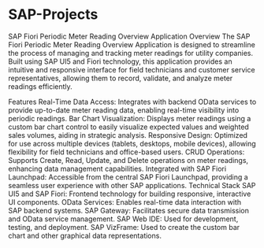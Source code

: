 # SAP-Projects

SAP Fiori Periodic Meter Reading Overview Application
Overview
The SAP Fiori Periodic Meter Reading Overview Application is designed to streamline the process of managing and tracking meter readings for utility companies. Built using SAP UI5 and Fiori technology, this application provides an intuitive and responsive interface for field technicians and customer service representatives, allowing them to record, validate, and analyze meter readings efficiently.

Features
Real-Time Data Access: Integrates with backend OData services to provide up-to-date meter reading data, enabling real-time visibility into periodic readings.
Bar Chart Visualization: Displays meter readings using a custom bar chart control to easily visualize expected values and weighted sales volumes, aiding in strategic analysis.
Responsive Design: Optimized for use across multiple devices (tablets, desktops, mobile devices), allowing flexibility for field technicians and office-based users.
CRUD Operations: Supports Create, Read, Update, and Delete operations on meter readings, enhancing data management capabilities.
Integrated with SAP Fiori Launchpad: Accessible from the central SAP Fiori Launchpad, providing a seamless user experience with other SAP applications.
Technical Stack
SAP UI5 and SAP Fiori: Frontend technology for building responsive, interactive UI components.
OData Services: Enables real-time data interaction with SAP backend systems.
SAP Gateway: Facilitates secure data transmission and OData service management.
SAP Web IDE: Used for development, testing, and deployment.
SAP VizFrame: Used to create the custom bar chart and other graphical data representations.
